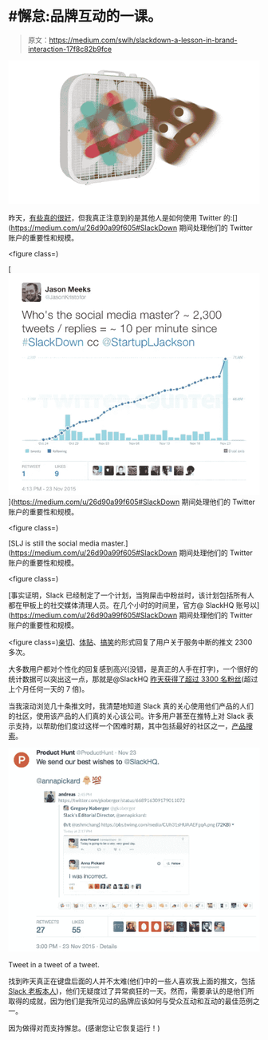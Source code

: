 # #懈怠:品牌互动的一课。

> 原文：<https://medium.com/swlh/slackdown-a-lesson-in-brand-interaction-17f8c82b9fce>

![](img/d2277c185d9cb67b9e24adf08c0996f2.png)

昨天，[有些真的很好](https://medium.com/u/26d90a99f605#.lxYorPAgwn)，但我真正注意到的是其他人是如何使用 Twitter 的:[](https://medium.com/u/26d90a99f605#SlackDown 期间处理他们的 Twitter 账户的重要性和规模。</a></p><figure class=)

[![](img/95b0b3dcf5e5b0a1ed4be42835cc7800.png)](https://medium.com/u/26d90a99f605#SlackDown 期间处理他们的 Twitter 账户的重要性和规模。</a></p><figure class=)

[SLJ is still the social media master.](https://medium.com/u/26d90a99f605#SlackDown 期间处理他们的 Twitter 账户的重要性和规模。</a></p><figure class=)

[事实证明，Slack 已经制定了一个计划，当狗屎击中粉丝时，该计划包括所有人都在甲板上的社交媒体清理人员。在几个小时的时间里，官方@ SlackHQ 账号以](https://medium.com/u/26d90a99f605#SlackDown 期间处理他们的 Twitter 账户的重要性和规模。</a></p><figure class=)[亲切](https://twitter.com/SlackHQ/status/668981033577095168)、[体贴](https://twitter.com/SlackHQ/status/668943618384752641)、[搞笑](https://twitter.com/SlackHQ/status/668996849076957184)的形式回复了用户关于服务中断的推文 2300 多次。

大多数用户都对个性化的回复感到高兴(没错，是真正的人手在打字)，一个很好的统计数据可以突出这一点，那就是@SlackHQ [昨天获得了超过 3300 名粉丝](http://twittercounter.com/SlackHQ)(超过上个月任何一天的 7 倍)。

当我滚动浏览几十条推文时，我清楚地知道 Slack 真的关心使用他们产品的人们的社区，使用该产品的人们真的关心该公司。许多用户甚至在推特上对 Slack 表示支持，以帮助他们度过这样一个困难时期，其中包括最好的社区之一，[产品搜索](https://twitter.com/ProductHunt)。

![](img/43cb518479a4a56b6095e4c594e3a9bf.png)

Tweet in a tweet of a tweet.

找到昨天真正在键盘后面的人并不太难(他们中的一些人喜欢我上面的推文，包括 [Slack 老板本人](https://twitter.com/stewart))，他们无疑度过了异常疯狂的一天。然而，需要承认的是他们所取得的成就，因为他们是我所见过的品牌应该如何与受众互动和互动的最佳范例之一。

因为做得对而支持懈怠。(感谢您让它恢复运行！)